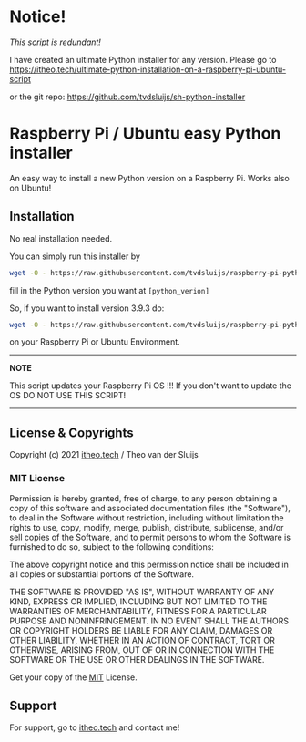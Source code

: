 # Notice!
*This script is redundant!*

I have created an ultimate Python installer for any version.
Please go to https://itheo.tech/ultimate-python-installation-on-a-raspberry-pi-ubuntu-script

or the git repo: https://github.com/tvdsluijs/sh-python-installer

# Raspberry Pi / Ubuntu easy Python installer

An easy way to install a new Python version on a Raspberry Pi. Works also on Ubuntu!

## Installation

No real installation needed.

You can simply run this installer by

```bash
wget -O - https://raw.githubusercontent.com/tvdsluijs/raspberry-pi-python-sh-installer/main/python[python_verion].sh | sudo bash
```

fill in the Python version you want at `[python_verion]`

So, if you want to install version 3.9.3 do:

```bash
wget -O - https://raw.githubusercontent.com/tvdsluijs/raspberry-pi-python-sh-installer/main/python3.9.3.sh | sudo bash
```
on your Raspberry Pi or Ubuntu Environment.

---
**NOTE**

This script updates your Raspberry Pi OS !!! If you don't want to update the OS DO NOT USE THIS SCRIPT!

---

## License & Copyrights

Copyright (c) 2021 [itheo.tech](https://itheo.tech/) / Theo van der Sluijs



### MIT License
Permission is hereby granted, free of charge, to any person obtaining a copy
of this software and associated documentation files (the "Software"), to deal
in the Software without restriction, including without limitation the rights
to use, copy, modify, merge, publish, distribute, sublicense, and/or sell
copies of the Software, and to permit persons to whom the Software is
furnished to do so, subject to the following conditions:

The above copyright notice and this permission notice shall be included in all
copies or substantial portions of the Software.

THE SOFTWARE IS PROVIDED "AS IS", WITHOUT WARRANTY OF ANY KIND, EXPRESS OR
IMPLIED, INCLUDING BUT NOT LIMITED TO THE WARRANTIES OF MERCHANTABILITY,
FITNESS FOR A PARTICULAR PURPOSE AND NONINFRINGEMENT. IN NO EVENT SHALL THE
AUTHORS OR COPYRIGHT HOLDERS BE LIABLE FOR ANY CLAIM, DAMAGES OR OTHER
LIABILITY, WHETHER IN AN ACTION OF CONTRACT, TORT OR OTHERWISE, ARISING FROM,
OUT OF OR IN CONNECTION WITH THE SOFTWARE OR THE USE OR OTHER DEALINGS IN THE
SOFTWARE.

Get your copy of the [MIT](https://choosealicense.com/licenses/mit/) License.


## Support

For support, go to [itheo.tech](https://itheo.tech/) and contact me!